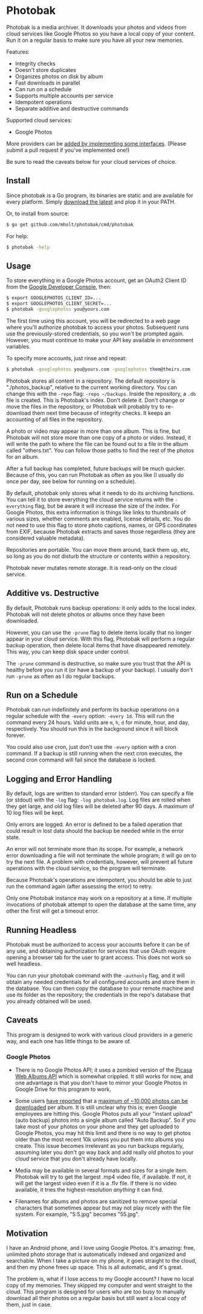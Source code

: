 Photobak
========

Photobak is a media archiver. It downloads your photos and videos from cloud services like Google Photos so you have a local copy of your content. Run it on a regular basis to make sure you have all your new memories.

Features:

- Integrity checks
- Doesn't store duplicates
- Organizes photos on disk by album
- Fast downloads in parallel
- Can run on a schedule
- Supports multiple accounts per service
- Idempotent operations
- Separate additive and destructive commands

Supported cloud services:

- Google Photos

More providers can be [added by implementing some interfaces](https://github.com/mholt/photobak/wiki/Writing-a-Client-Implementation). (Please submit a pull request if you've implemented one!)

Be sure to read the caveats below for your cloud services of choice.

## Install

Since photobak is a Go program, its binaries are static and are available for every platform. Simply [download the latest](https://github.com/mholt/photobak/releases/latest) and plop it in your PATH.

Or, to install from source:

```bash
$ go get github.com/mholt/photobak/cmd/photobak
```

For help:

```bash
$ photobak -help
```

## Usage

To store everything in a Google Photos account, get an OAuth2 Client ID from the [Google Developer Console](https://console.developers.google.com), then:

```bash
$ export GOOGLEPHOTOS_CLIENT_ID=...
$ export GOOGLEPHOTOS_CLIENT_SECRET=...
$ photobak -googlephotos you@yours.com
```

The first time using this account, you will be redirected to a web page where you'll authorize photobak to access your photos. Subsequent runs use the previously-stored credentials, so you won't be prompted again. However, you must continue to make your API key available in environment variables.

To specify more accounts, just rinse and repeat:

```bash
$ photobak -googlephotos you@yours.com -googlephotos them@theirs.com
```

Photobak stores all content in a repository. The default repository is "./photos_backup", relative to the current working directory. You can change this with the `-repo` flag: `-repo ~/backups`. Inside the repository, a `.db` file is created. This is Photobak's index. Don't delete it. Don't change or move the files in the repository, or Photobak will probably try to re-download them next time because of integrity checks. It keeps an accounting of all files in the repository.

A photo or video may appear in more than one album. This is fine, but Photobak will not store more than one copy of a photo or video. Instead, it will write the path to where the file can be found out to a file in the album called "others.txt". You can follow those paths to find the rest of the photos for an album.

After a full backup has completed, future backups will be much quicker. Because of this, you can run Photobak as often as you like (I usually do once per day, see below for running on a schedule).

By default, photobak only stores what it needs to do its archiving functions. You can tell it to store everything the cloud service returns with the `-everything` flag, but be aware it will increase the size of the index. For Google Photos, this extra information is things like links to thumbnails of various sizes, whether comments are enabled, license details, etc. You do not need to use this flag to store photo captions, names, or GPS coordinates from EXIF, because Photobak extracts and saves those regardless (they are considered valuable metadata).

Repositories are portable. You can move them around, back them up, etc, so long as you do not disturb the structure or contents within a repository.

Photobak never mutates remote storage. It is read-only on the cloud service.

## Additive vs. Destructive

By default, Photobak runs backup operations: it only adds to the local index. Photobak will not delete photos or albums once they have been downloaded.

However, you can use the `-prune` flag to delete items locally that no longer appear in your cloud service. With this flag, Photobak will perform a regular backup operation, then delete local items that have disappeared remotely. This way, you can keep disk space under control.

The `-prune` command is destructive, so make sure you trust that the API is healthy before you run it (or have a backup of your backup). I usually don't run `-prune` as often as I do regular backups.

## Run on a Schedule

Photobak can run indefinitely and perform its backup operations on a regular schedule with the `-every` option: `-every 1d`. This will run the command every 24 hours. Valid units are `m`, `h`, `d` for minute, hour, and day, respectively. You should run this in the background since it will block forever.

You could also use cron, just don't use the `-every` option with a cron command. If a backup is still running when the next cron executes, the second cron command will fail since the database is locked.

## Logging and Error Handling

By default, logs are written to standard error (stderr). You can specify a file (or stdout) with the `-log` flag: `-log photobak.log`. Log files are rolled when they get large, and old log files will be deleted after 90 days. A maximum of 10 log files will be kept.

Only errors are logged. An error is defined to be a failed operation that could result in lost data should the backup be needed while in the error state.

An error will not terminate more than its scope. For example, a network error downloading a file will not terminate the whole program; it will go on to try the next file. A problem with credentials, however, will prevent all future operations with the cloud service, so the program will terminate.

Because Photobak's operations are idempotent, you should be able to just run the command again (after assessing the error) to retry.

Only one Photobak instance may work on a repository at a time. If multiple invocations of photobak attempt to open the database at the same time, any other the first will get a timeout error.

## Running Headless

Photobak must be authorized to access your accounts before it can be of any use, and obtaining authorization for services that use OAuth require opening a browser tab for the user to grant access. This does not work so well headless.

You can run your photobak command with the `-authonly` flag, and it will obtain any needed credentials for all configured accounts and store them in the database. You can then copy the database to your remote machine and use its folder as the repository; the credentials in the repo's database that you already obtained will be used.

## Caveats

This program is designed to work with various cloud providers in a generic way, and each one has little things to be aware of.

### Google Photos

- There is no Google Photos API; it uses a zombied version of the [Picasa Web Albums API](https://developers.google.com/picasa-web/docs/2.0/developers_guide_protocol) which is somewhat crippled. It still works for now, and one advantage is that you don't have to mirror your Google Photos in Google Drive for this program to work.

- Some users [have reported](https://code.google.com/p/gdata-issues/issues/detail?id=7004) that a [maximum of ~10,000 photos can be downloaded](https://github.com/camlistore/camlistore/issues/874) per album. It is still unclear why this is; even Google employees are hitting this. Google Photos puts all your "instant upload" (auto backup) photos into a single album called "Auto Backup". So if you take most of your photos on your phone and they get uploaded to Google Photos, you may hit this limit and there is no way to get photos older than the most recent 10k unless you put them into albums you create. This issue becomes irrelevant as you run backups regularly, assuming later you don't go way back and add really old photos to your cloud service that you don't already have locally.

- Media may be available in several formats and sizes for a single item. Photobak will try to get the largest .mp4 video file, if available. If not, it will get the largest video even if it is a .flv file. If there is no video available, it tries the highest-resolution _anything_ it can find.

- Filenames for albums and photos are sanitized to remove special characters that sometimes appear but may not play nicely with the file system. For example, "5:5.jpg" becomes "55.jpg".


## Motivation

I have an Android phone, and I love using Google Photos. It's amazing: free, unlimited photo storage that is automatically indexed and organized and searchable. When I take a picture on my phone, it goes straight to the cloud, and then my phone frees up space. This is all automatic, and it's great.

The problem is, what if I lose access to my Google account? I have no local copy of my memories. They skipped my computer and went straight to the cloud. This program is designed for users who are too busy to manually download all their photos on a regular basis but still want a local copy of them, just in case.

